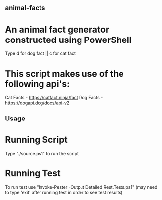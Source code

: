 ## animal-facts
# An animal fact generator constructed using PowerShell

Type d for dog fact || c for cat fact

# This script makes use of the following api's: 
Cat Facts - https://catfact.ninja/fact
Dog Facts - https://dogapi.dog/docs/api-v2

## Usage
# Running Script
Type "./source.ps1" to run the script

# Running Test
To run test use "Invoke-Pester -Output Detailed Rest.Tests.ps1"
(may need to type 'exit' after running test in order to see test results)

